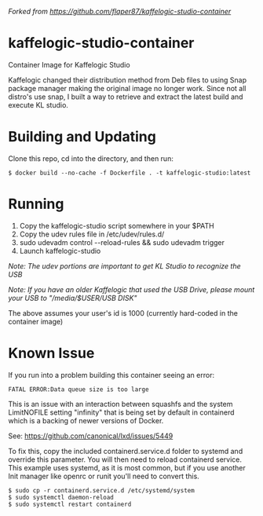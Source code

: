 *Forked from https://github.com/flaper87/kaffelogic-studio-container*

# kaffelogic-studio-container

Container Image for Kaffelogic Studio

Kaffelogic changed their distribution method from Deb files to using Snap package manager making the original image no longer work.  Since not all distro's use snap, I built a way to retrieve and extract the latest build and execute KL studio.

# Building and Updating

Clone this repo, cd into the directory, and then run:

```
$ docker build --no-cache -f Dockerfile . -t kaffelogic-studio:latest
```

# Running

1. Copy the kaffelogic-studio script somewhere in your $PATH
2. Copy the udev rules file in /etc/udev/rules.d/
3. sudo udevadm control --reload-rules && sudo udevadm trigger
4. Launch kaffelogic-studio

*Note: The udev portions are important to get KL Studio to recognize the USB*

*Note: If you have an older Kaffelogic that used the USB Drive, please mount your USB to "/media/$USER/USB DISK"*

The above assumes your user's id is 1000 (currently hard-coded in the container image)

# Known Issue

If you run into a problem building this container seeing an error:

```
FATAL ERROR:Data queue size is too large
```

This is an issue with an interaction between squashfs and the system LimitNOFILE setting "infinity" that is being set by default in containerd which is a backing of newer versions of Docker.

See: https://github.com/canonical/lxd/issues/5449

To fix this, copy the included containerd.service.d folder to systemd and override this parameter.  You will then need to reload containerd service.  This example uses systemd, as it is most common, but if you use another Init manager like openrc or runit you'll need to convert this.

```
$ sudo cp -r containerd.service.d /etc/systemd/system  
$ sudo systemctl daemon-reload
$ sudo systemctl restart containerd
```
